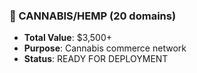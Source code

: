 ### 🌿 CANNABIS/HEMP (20 domains)

- **Total Value**: $3,500+
- **Purpose**: Cannabis commerce network
- **Status**: READY FOR DEPLOYMENT
